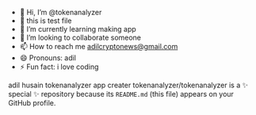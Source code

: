 - 👋 Hi, I’m @tokenanalyzer
- 👀 this is test file 
- 🌱 I’m currently learning making app
- 💞️ I’m looking to collaborate someone 
- 📫 How to reach me adilcryptonews@gmail.com
- 😄 Pronouns: adil
- ⚡ Fun fact: i love coding

adil husain tokenanalyzer app creater
tokenanalyzer/tokenanalyzer is a ✨ special ✨ repository because its `README.md` (this file) appears on your GitHub profile.
